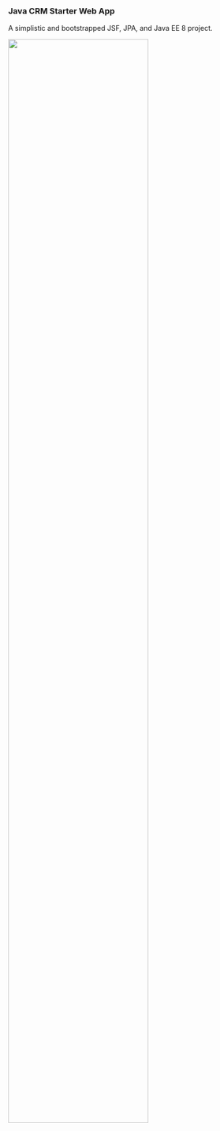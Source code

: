 
###  Java CRM Starter Web App

A simplistic and bootstrapped JSF, JPA, and Java EE 8 project.

<img src="https://user-images.githubusercontent.com/44481508/78839213-9db6bc80-79bd-11ea-9cec-1fe40a977ab7.png" height="75%" width="75%" />
